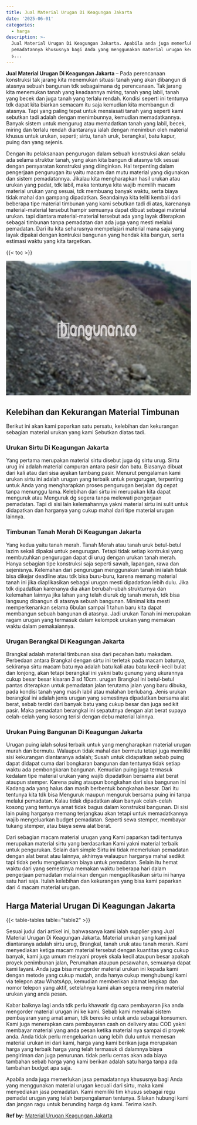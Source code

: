 ```yaml
---
title: Jual Material Urugan Di Keagungan Jakarta
date: '2025-06-01'
categories:
  - harga
description: >-
  Jual Material Urugan Di Keagungan Jakarta. Apabila anda juga memerlukan jasa
  pemadatannya khususnya bagi Anda yang menggunakan material urugan kecuali dari
  s...
---
```


**Jual Material Urugan Di Keagungan Jakarta** – Pada perencanaan konstruksi tak jarang kita menemukan situasi tanah yang akan dibangun di atasnya sebuah bangunan tdk sebagaimana dg perencanaan. Tak jarang kita menemukan tanah yang keadaannya miring, tanah yang labil, tanah yang becek dan juga tanah yang terlalu rendah. Kondisi seperti ini tentunya tdk dapat kita biarkan semacam itu saja kemudian kita membangun di atasnya. Tapi yang paling tepat untuk mensiasati tanah yang seperti kami sebutkan tadi adalah dengan menimbunnya, kemudian memadatkannya. Banyak sistem untuk mengurug atau memadatkan tanah yang labil, becek, miring dan terlalu rendah diantaranya ialah dengan menimbun oleh material khusus untuk urukan, seperti; sirtu, tanah uruk, berangkal, batu kapur, puing dan yang sejenis.

Dengan itu pelaksanaan pengurugan dalam sebuah konstruksi akan selalu ada selama struktur tanah, yang akan kita bangun di atasnya tdk sesuai dengan persyaratan konstruksi yang diinginkan. Hal terpenting dalam pengerjaan pengurugan itu yaitu macam dan mutu material yang digunakan dan sistem pemadatannya. Jikalau kita mengharapkan hasil urukan atau urukan yang padat, tdk labil, maka tentunya kita wajib memilih macam material urukan yang sesuai, tdk membuang banyak waktu, serta biaya tidak mahal dan gampang dipadatkan. Seandainya kita teliti kembali dari beberapa tipe material timbunan yang kami sebutkan tadi di atas, karenanya material-material tersebut hampir semuanya dapat dibuat sebagai material urukan. tapi diantara material-material tersebut ada yang layak diterapkan sebagai timbunan tanpa pemadatan dan ada juga yang mesti melalui pemadatan. Dari itu kita seharusnya mempelajari material mana saja yang layak dipakai dengan kontruksi bangunan yang hendak kita bangun, serta estimasi waktu yang kita targetkan.

{{< toc >}}

![Jual Material Urugan Di Keagungan Jakarta](/images/jual-urugan-42.png)

## Kelebihan dan Kekurangan Material Timbunan

Berikut ini akan kami paparkan satu persatu, kelebihan dan kekurangan sebagian material urukan yang kami Sebutkan diatas tadi.

### Urukan Sirtu Di Keagungan Jakarta

Yang pertama merupakan material sirtu disebut juga dg sirtu urug. Sirtu urug ini adalah material campuran antara pasir dan batu. Biasanya dibuat dari kali atau dari sisa ayakan tambang pasir. Menurut pengalaman kami urukan sirtu ini adalah urugan yang terbaik untuk pengurugan, terpenting untuk Anda yang mengharapkan proses pengurugan berjalan dg cepat tanpa menunggu lama. Kelebihan dari sirtu ini merupakan kita dapat menguruk atau Menguruk dg segera tanpa melewati pengerjaan pemadatan. Tapi di sisi lain kelemahannya yakni material sirtu ini sulit untuk didapatkan dan harganya yang cukup mahal dari tipe material urugan lainnya.

### Timbunan Tanah Merah Di Keagungan Jakarta

Yang kedua yaitu tanah merah. Tanah Merah atau tanah uruk betul-betul lazim sekali dipakai untuk pengurugan. Tetapi tidak setiap kontruksi yang membutuhkan pengurugan dapat di urug dengan urukan tanah merah. Hanya sebagian tipe konstruksi saja seperti sawah, lapangan, rawa dan sejenisnya. Kelemahan dari pengurugan menggunakan tanah ini ialah tidak bisa dikejar deadline atau tdk bisa buru-buru, karena memang material tanah ini jika diaplikasikan sebagai urugan mesti dipadatkan lebih dulu. Jika tdk dipadatkan karenanya dia akan berubah-ubah strukturnya dan kelemahan lainnya jika lahan yang telah diuruk dg tanah merah, tdk bisa langsung dibangun di atasnya sebuah bangunan. Minimal kita mesti memperkenankan selama 6bulan sampai 1 tahun baru kita dapat membangun sebuah bangunan di atasnya. Jadi urukan Tanah ini merupakan ragam urugan yang termasuk dalam kelompok urukan yang memakan waktu dalam pemakaiannya.

### Urugan Berangkal Di Keagungan Jakarta

Brangkal adalah material timbunan sisa dari pecahan batu makadam. Perbedaan antara Brangkal dengan sirtu ini terletak pada macam batunya, sekiranya sirtu macam batu nya adalah batu kali atau batu kecil-kecil bulat dan lonjong, akan tetapi berangkal ini yakni batu gunung yang ukurannya cukup besar besar kisaran 3 sd 10cm. urugan Brangkal ini betul-betul pantas diterapkan untuk pemadatan jalan terutama jalan yang baru dibuka, pada kondisi tanah yang masih labil atau malahan berlubang. Jenis urukan berangkal ini adalah jenis urugan yang semestinya dipadatkan bersama alat berat, sebab terdiri dari banyak batu yang cukup besar dan juga sedikit pasir. Maka pemadatan berangkal ini sepatutnya dengan alat berat supaya celah-celah yang kosong terisi dengan debu material lainnya.

### Urukan Puing Bangunan Di Keagungan Jakarta

Urugan puing ialah solusi terbaik untuk yang mengharapkan material urugan murah dan bermutu. Walaupun tidak mahal dan bermutu tetapi juga memiliki sisi kekurangan diantaranya adalah; Susah untuk didapatkan sebab puing dapat didapat cuma dari bongkaran bangunan dan tentunya tidak setiap waktu ada pembongkaran bangunan. Kemudian puing juga termasuk kedalam tipe material urukan yang wajib dipadatkan bersama alat berat ataupun stemper. Karena puing ataupun bongkahan dari sisa bangunan ini Kadang ada yang halus dan masih berbentuk bongkahan besar. Dari itu tentunya kita tdk bisa Menguruk maupun menguruk bersama puing ini tanpa melalui pemadatan. Kalau tidak dipadatkan akan banyak celah-celah kosong yang tentunya amat tidak bagus dalam konstruksi bangunan. Di sisi lain puing harganya memang terjangkau akan tetapi untuk memadatkannya wajib mengeluarkan budget pemadatan. Seperti sewa stemper, membayar tukang stemper, atau biaya sewa alat berat.

Dari sebagian macam material urugan yang Kami paparkan tadi tentunya merupakan material sirtu yang berdasarkan Kami yakni material terbaik untuk pengurukan. Selain dari simple Sirtu ini tidak memerlukan pemadatan dengan alat berat atau lainnya, akhirnya walaupun harganya mahal sedikit tapi tidak perlu mengeluarkan biaya untuk pemadatan. Selain itu hemat waktu dari yang semestinya memakan waktu beberapa hari dalam pengerjaan pemadatan melainkan dengan mengaplikasikan sirtu ini hanya satu hari saja. Itulah kelebihan dan kekurangan yang bisa kami paparkan dari 4 macam material urugan.

## Harga Material Urugan Di Keagungan Jakarta

{{< table-tables table="table2" >}}

Sesuai judul dari artikel ini, bahwasanya kami ialah supplier yang Jual Material Urugan Di Keagungan Jakarta. Material urukan yang kami jual diantaranya adalah sirtu urug, Brangkal, tanah uruk atau tanah merah. Kami menyediakan ketiga macam material tersebut dengan kuantitas yang cukup banyak, kami juga umum melayani proyek skala kecil ataupun besar apakah proyek penimbunan jalan, Perumahan ataupun pesawahan, semuanya dapat kami layani. Anda juga bisa mengorder material urukan ini kepada kami dengan metode yang cukup mudah, anda hanya cukup menghubungi kami via telepon atau WhatsApp, kemudian memberikan alamat lengkap dan nomor telepon yang aktif, setelahnya kami akan segera mengirim material urukan yang anda pesan.

Kabar baiknya lagi anda tdk perlu khawatir dg cara pembayaran jika anda mengorder material urugan ini ke kami. Sebab kami memakai sistem pembayaran yang amat aman, tdk beresiko untuk anda sebagai konsumen. Kami juga menerapkan cara pembayaran cash on delivery atau COD yakni membayar material yang anda pesan ketika material nya sampai di proyek anda. Anda tidak perlu mengeluarkan uang lebih dulu untuk memesan material urukan ini dari kami, harga yang kami berikan juga merupakan harga yang terbaik harga yang telah termasuk di dalamnya biaya pengiriman dan juga penurunan. tidak perlu cemas akan ada biaya tambahan sebab harga yang kami berikan adalah satu harga tanpa ada tambahan budget apa saja.

Apabila anda juga memerlukan jasa pemadatannya khususnya bagi Anda yang menggunakan material urugan kecuali dari sirtu, maka kami menyediakan jasa pemadatan. Kami memiliki tim khusus sebagai regu pemadat urugan yang telah berpengalaman tentunya. Silakan hubungi kami dan jangan ragu untuk berunding harga dg kami. Terima kasih.

**Ref by:** [Material Urugan Keagungan Jakarta](https://id.wikipedia.org/wiki/Material)
